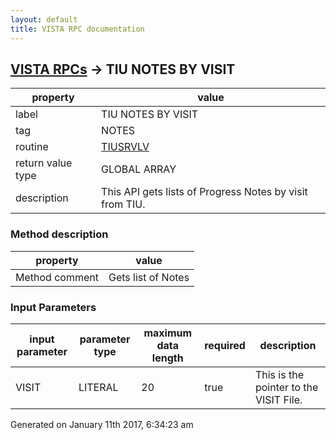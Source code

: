 ```yaml
---
layout: default
title: VISTA RPC documentation
---
```




## [VISTA RPCs](TableOfContent.md) &#8594; TIU NOTES BY VISIT 

 property | value 
--- | --- 
 label | TIU NOTES BY VISIT
 tag | NOTES
 routine | [TIUSRVLV](http://code.osehra.org/dox/Routine_TIUSRVLV_source.html)
 return value type | GLOBAL ARRAY
 description | This API gets lists of Progress Notes by visit from TIU.


### Method description

 property | value 
--- | --- 
 Method comment | Gets list of Notes

### Input Parameters

| input parameter | parameter type | maximum data length | required | description | 
| --- | --- | --- | --- | --- | 
| VISIT | LITERAL | 20 | true | This is the pointer to the VISIT File. | 




Generated on January 11th 2017, 6:34:23 am